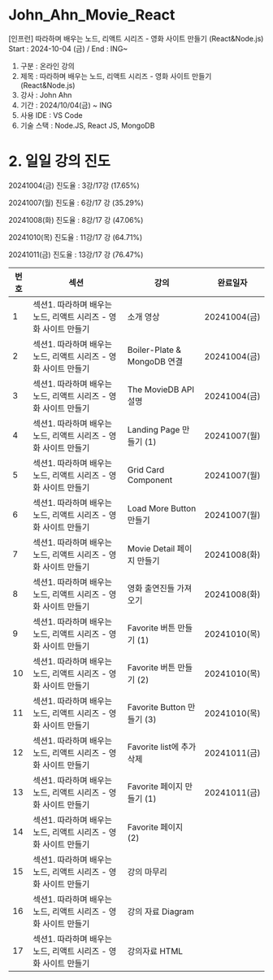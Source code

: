 # John_Ahn_Movie_React

[인프런] 따라하며 배우는 노드, 리액트 시리즈 - 영화 사이트 만들기 (React&Node.js) Start : 2024-10-04 (금) / End : ING~

1. 구분 : 온라인 강의
2. 제목 : 따라하며 배우는 노드, 리액트 시리즈 - 영화 사이트 만들기 (React&Node.js)
3. 강사 : John Ahn
4. 기간 : 2024/10/04(금) ~ ING
5. 사용 IDE : VS Code
6. 기술 스택 : Node.JS, React JS, MongoDB

# 2. 일일 강의 진도

20241004(금) 진도율 : 3강/17강 (17.65%)

20241007(월) 진도율 : 6강/17 강 (35.29%)

20241008(화) 진도율 : 8강/17 강 (47.06%)

20241010(목) 진도율 : 11강/17 강 (64.71%)

20241011(금) 진도율 : 13강/17 강 (76.47%)

| 번호 | 섹션                                                            | 강의                               | 완료일자     |
| ---- | --------------------------------------------------------------- | ---------------------------------- | ------------ |
| 1    | 섹션1. 따라하며 배우는 노드, 리액트 시리즈 - 영화 사이트 만들기 | 소개 영상                          | 20241004(금) |
| 2    | 섹션1. 따라하며 배우는 노드, 리액트 시리즈 - 영화 사이트 만들기 | Boiler-Plate & MongoDB 연결        | 20241004(금) |
| 3    | 섹션1. 따라하며 배우는 노드, 리액트 시리즈 - 영화 사이트 만들기 | The MovieDB API 설명               | 20241004(금) |
| 4    | 섹션1. 따라하며 배우는 노드, 리액트 시리즈 - 영화 사이트 만들기 | Landing Page 만들기 (1)            | 20241007(월) |
| 5    | 섹션1. 따라하며 배우는 노드, 리액트 시리즈 - 영화 사이트 만들기 | Grid Card Component                | 20241007(월) |
| 6    | 섹션1. 따라하며 배우는 노드, 리액트 시리즈 - 영화 사이트 만들기 | Load More Button 만들기            | 20241007(월) |
| 7    | 섹션1. 따라하며 배우는 노드, 리액트 시리즈 - 영화 사이트 만들기 | Movie Detail 페이지 만들기         | 20241008(화) |
| 8    | 섹션1. 따라하며 배우는 노드, 리액트 시리즈 - 영화 사이트 만들기 | 영화 출연진들 가져오기             | 20241008(화) |
| 9    | 섹션1. 따라하며 배우는 노드, 리액트 시리즈 - 영화 사이트 만들기 | Favorite 버튼 만들기 (1)   | 20241010(목) |
| 10   | 섹션1. 따라하며 배우는 노드, 리액트 시리즈 - 영화 사이트 만들기 | Favorite 버튼 만들기 (2)   | 20241010(목) |
| 11   | 섹션1. 따라하며 배우는 노드, 리액트 시리즈 - 영화 사이트 만들기 | Favorite Button 만들기 (3)         | 20241010(목) |
| 12   | 섹션1. 따라하며 배우는 노드, 리액트 시리즈 - 영화 사이트 만들기 | Favorite list에 추가 삭제    | 20241011(금) |
| 13   | 섹션1. 따라하며 배우는 노드, 리액트 시리즈 - 영화 사이트 만들기 | Favorite 페이지 만들기 (1) | 20241011(금) |
| 14   | 섹션1. 따라하며 배우는 노드, 리액트 시리즈 - 영화 사이트 만들기 | Favorite 페이지 (2)             |              |
| 15   | 섹션1. 따라하며 배우는 노드, 리액트 시리즈 - 영화 사이트 만들기 | 강의 마무리                        |              |
| 16   | 섹션1. 따라하며 배우는 노드, 리액트 시리즈 - 영화 사이트 만들기 | 강의 자료 Diagram                  |              |
| 17   | 섹션1. 따라하며 배우는 노드, 리액트 시리즈 - 영화 사이트 만들기 | 강의자료 HTML                      |              |
